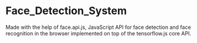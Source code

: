 # Face_Detection_System
Made with the help of face.api.js, JavaScript API for face detection and face recognition in the browser implemented on top of the tensorflow.js core API.
